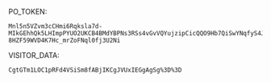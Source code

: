 PO_TOKEN:
```
Mnl5n5VZvm3cCHmi6Rqksla7d-MIkGEhhQk5LHImpPYUO2UKCB4BMdYBPNs3RSs4vGvVQYujzipCicQQO9Hb7QiSwYNqfyS4J1S2d8cYo5egQ07zN9dp5X3TPLdRUEavp3BG-8HZF59WVD4K7Hc_mrZoFNql0fj3U2Ni
```
VISITOR_DATA:
```
CgtGTm1LOC1pRFd4VSiSm8fABjIKCgJVUxIEGgAgSg%3D%3D
```
